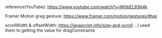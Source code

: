 reference(YouTube): https://www.youtube.com/watch?v=W0bEL93tt4k


Framer Motion
grag gesture: https://www.framer.com/motion/gestures/#tap


scrollWidth & offsetWidth: https://javascript.info/size-and-scroll
...I used them to getting the value for dragConstraints
